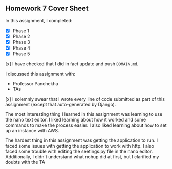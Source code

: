 Homework 7 Cover Sheet
----------------------

In this assignment, I completed:

- [x] Phase 1
- [x] Phase 2
- [x] Phase 3
- [x] Phase 4
- [x] Phase 5

[x] I have checked that I did in fact update and push `DOMAIN.md`.

I discussed this assignment with:

- Professor Panchekha
- TAs

[x] I solemnly swear that I wrote every line of code submitted as part
of this assignment (except that auto-generated by Django).

The most interesting thing I learned in this assignment was learning to use the nano text editor. I liked learning about how it worked and some commands to make the process easier. I also liked learning about how to set up an instance with AWS. 

The hardest thing in this assignment was getting the application to run. I faced some issues with getting the application to work with http. I also faced some trouble with editing the seetings.py file in the nano editor. Additionally, I didn't understand what nohup did at first, but I clarified my doubts with the TA
